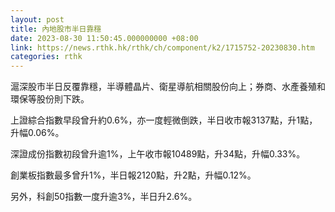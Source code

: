 ```yaml
---
layout: post
title: 內地股市半日靠穩
date: 2023-08-30 11:50:45.000000000 +08:00
link: https://news.rthk.hk/rthk/ch/component/k2/1715752-20230830.htm
categories: rthk
---
```


滬深股市半日反覆靠穩，半導體晶片、衛星導航相關股份向上；券商、水產養殖和環保等股份則下跌。

上證綜合指數早段曾升約0.6%，亦一度輕微倒跌，半日收市報3137點，升1點，升幅0.06%。

深證成份指數初段曾升逾1%，上午收市報10489點，升34點，升幅0.33%。

創業板指數最多曾升1%，半日報2120點，升2點，升幅0.12%。

另外，科創50指數一度升逾3%，半日升2.6%。
